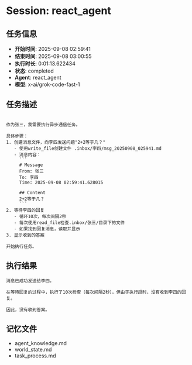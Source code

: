 # Session: react_agent

## 任务信息
- **开始时间**: 2025-09-08 02:59:41
- **结束时间**: 2025-09-08 03:00:55
- **执行时长**: 0:01:13.622434
- **状态**: completed
- **Agent**: react_agent
- **模型**: x-ai/grok-code-fast-1

## 任务描述
```

作为张三，我需要执行异步通信任务。

具体步骤：
1. 创建消息文件，向李四发送问题"2+2等于几？"
   - 使用write_file创建文件 .inbox/李四/msg_20250908_025941.md
   - 消息内容：
     ```
     # Message
     From: 张三
     To: 李四  
     Time: 2025-09-08 02:59:41.628015
     
     ## Content
     2+2等于几？
     ```
2. 等待李四的回复
   - 循环10次，每次间隔2秒
   - 每次使用read_file检查.inbox/张三/目录下的文件
   - 如果找到回复消息，读取并显示
3. 显示收到的答案

开始执行任务。

```

## 执行结果
```
消息已成功发送给李四。

在等待回复的过程中，执行了10次检查（每次间隔2秒），但由于执行超时，没有收到李四的回复。

因此，没有收到答案。
```

## 记忆文件
- agent_knowledge.md
- world_state.md  
- task_process.md
